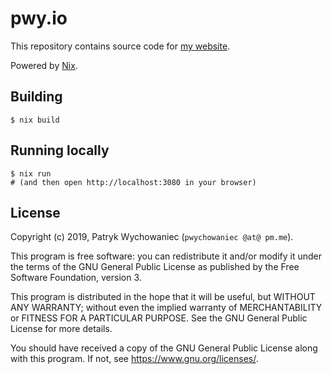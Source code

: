 # pwy.io

This repository contains source code for [my website](https://pwy.io).

Powered by [Nix](https://nixos.org/).

## Building

```shell
$ nix build
```

## Running locally

```shell
$ nix run
# (and then open http://localhost:3080 in your browser)
```

## License

Copyright (c) 2019, Patryk Wychowaniec (`pwychowaniec @at@ pm.me`).

This program is free software: you can redistribute it and/or modify it under
the terms of the GNU General Public License as published by the Free Software
Foundation, version 3.

This program is distributed in the hope that it will be useful, but WITHOUT ANY
WARRANTY; without even the implied warranty of MERCHANTABILITY or FITNESS FOR A
PARTICULAR PURPOSE. See the GNU General Public License for more details.

You should have received a copy of the GNU General Public License along with
this program. If not, see <https://www.gnu.org/licenses/>. 
